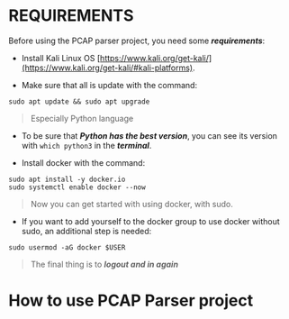 # REQUIREMENTS
Before using the PCAP parser project, you need some **_requirements_**:

- Install Kali Linux OS [https://www.kali.org/get-kali/](https://www.kali.org/get-kali/#kali-platforms).

- Make sure that all is update with the command: 
```
sudo apt update && sudo apt upgrade
```
> Especially Python language

- To be sure that **_Python has the best version_**, you can see its version with `which python3` in the **_terminal_**.

- Install docker with the command:
```
sudo apt install -y docker.io
sudo systemctl enable docker --now
```
> Now you can get started with using docker, with sudo.

- If you want to add yourself to the docker group to use docker without sudo, an additional step is needed:
```
sudo usermod -aG docker $USER
```
> The final thing is to **_logout and in again_**

# How to use PCAP Parser project




